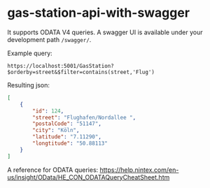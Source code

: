 # gas-station-api-with-swagger

It supports ODATA V4 queries. A swagger UI is available under your development path `/swagger/`.

Example query:
```
https://localhost:5001/GasStation?$orderby=street&$filter=contains(street,'Flug')
```
Resulting json:

```json
[
    {
        "id": 124,
        "street": "Flughafen/Nordallee ",
        "postalCode": "51147",
        "city": "Köln",
        "latitude": "7.11290",
        "longtitude": "50.88113"
    }
]
```
A reference for ODATA queries: https://help.nintex.com/en-us/insight/OData/HE_CON_ODATAQueryCheatSheet.htm
